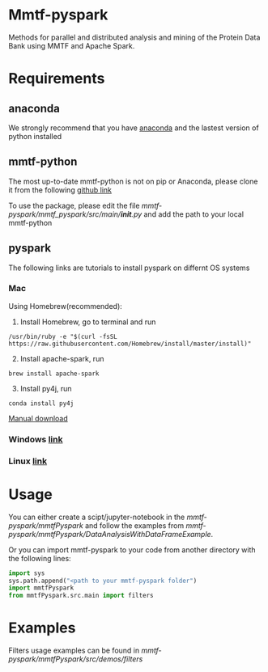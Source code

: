 # Mmtf-pyspark
Methods for parallel and distributed analysis and mining of the Protein Data Bank using MMTF and Apache Spark.

# Requirements

## anaconda
We strongly recommend that you have [anaconda](https://docs.continuum.io/anaconda/install/) and the lastest version of python installed


## mmtf-python 

The most up-to-date mmtf-python is not on pip or Anaconda, please clone it from the following [github link](https://github.com/rcsb/mmtf-python)

To use the package, please edit the file *mmtf-pyspark/mmtf_pyspark/src/main/__init__.py* and add the path to your local mmtf-python

## pyspark

The following links are tutorials to install pyspark on differnt OS systems

### Mac
   
Using Homebrew(recommended):

1. Install Homebrew, go to terminal and run

```
/usr/bin/ruby -e "$(curl -fsSL https://raw.githubusercontent.com/Homebrew/install/master/install)"
```

2. Install apache-spark, run

```
brew install apache-spark
```

3. Install py4j, run 

```
conda install py4j
```
[Manual download](https://medium.com/@GalarnykMichael/install-spark-on-mac-pyspark-453f395f240b) 

### Windows [link](https://medium.com/@GalarnykMichael/install-spark-on-windows-pyspark-4498a5d8d66c)

### Linux [link](https://medium.com/@GalarnykMichael/install-spark-on-ubuntu-pyspark-231c45677de0)


# Usage

You can either create a scipt/jupyter-notebook in the *mmtf-pyspark/mmtfPyspark* and follow the examples from *mmtf-pyspark/mmtfPyspark/DataAnalysisWithDataFrameExample*. 

Or you can import mmtf-pyspark to your code from another directory with the following lines:

```python
import sys
sys.path.append("<path to your mmtf-pyspark folder")
import mmtfPyspark
from mmtfPyspark.src.main import filters
``` 

# Examples

Filters usage examples can be found in *mmtf-pyspark/mmtfPyspark/src/demos/filters* 
